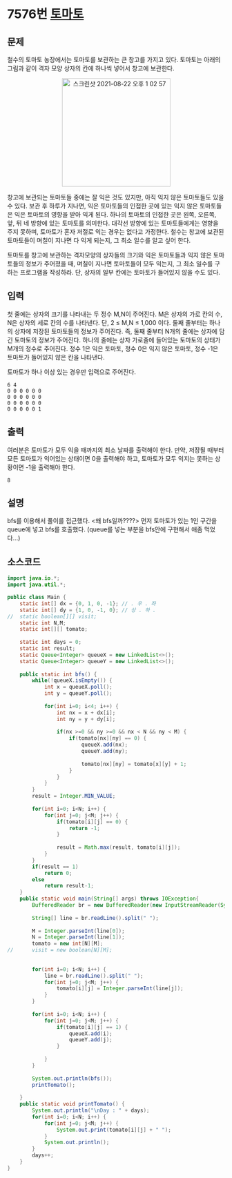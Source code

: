 # 7576번 [토마토](https://www.acmicpc.net/problem/7576)

## 문제
철수의 토마토 농장에서는 토마토를 보관하는 큰 창고를 가지고 있다. 토마토는 아래의 그림과 같이 격자 모양 상자의 칸에 하나씩 넣어서 창고에 보관한다. 
<p align="center"><img width="251" alt="스크린샷 2021-08-22 오후 1 02 57" src="https://user-images.githubusercontent.com/65120581/130341706-d2ca7419-75d6-43b2-b8bc-1dd63c4c35bc.png"></p>


창고에 보관되는 토마토들 중에는 잘 익은 것도 있지만, 아직 익지 않은 토마토들도 있을 수 있다. 보관 후 하루가 지나면, 익은 토마토들의 인접한 곳에 있는 익지 않은 토마토들은 익은 토마토의 영향을 받아 익게 된다. 하나의 토마토의 인접한 곳은 왼쪽, 오른쪽, 앞, 뒤 네 방향에 있는 토마토를 의미한다. 대각선 방향에 있는 토마토들에게는 영향을 주지 못하며, 토마토가 혼자 저절로 익는 경우는 없다고 가정한다. 철수는 창고에 보관된 토마토들이 며칠이 지나면 다 익게 되는지, 그 최소 일수를 알고 싶어 한다.

토마토를 창고에 보관하는 격자모양의 상자들의 크기와 익은 토마토들과 익지 않은 토마토들의 정보가 주어졌을 때, 며칠이 지나면 토마토들이 모두 익는지, 그 최소 일수를 구하는 프로그램을 작성하라. 단, 상자의 일부 칸에는 토마토가 들어있지 않을 수도 있다.
## 입력
첫 줄에는 상자의 크기를 나타내는 두 정수 M,N이 주어진다. M은 상자의 가로 칸의 수, N은 상자의 세로 칸의 수를 나타낸다. 단, 2 ≤ M,N ≤ 1,000 이다. 둘째 줄부터는 하나의 상자에 저장된 토마토들의 정보가 주어진다. 즉, 둘째 줄부터 N개의 줄에는 상자에 담긴 토마토의 정보가 주어진다. 하나의 줄에는 상자 가로줄에 들어있는 토마토의 상태가 M개의 정수로 주어진다. 정수 1은 익은 토마토, 정수 0은 익지 않은 토마토, 정수 -1은 토마토가 들어있지 않은 칸을 나타낸다.

토마토가 하나 이상 있는 경우만 입력으로 주어진다.
```
6 4
0 0 0 0 0 0
0 0 0 0 0 0
0 0 0 0 0 0
0 0 0 0 0 1
```
## 출력
여러분은 토마토가 모두 익을 때까지의 최소 날짜를 출력해야 한다. 만약, 저장될 때부터 모든 토마토가 익어있는 상태이면 0을 출력해야 하고, 토마토가 모두 익지는 못하는 상황이면 -1을 출력해야 한다.
```
8
```
## 설명
bfs를 이용해서 풀이를 접근했다.
<왜 bfs일까????>
먼저 토마토가 있는 1인 구간을 queue에 넣고 bfs를 호출했다. (queue를 넣는 부분을 bfs안에 구현해서 애좀 먹었다...)
## 소스코드
```java
import java.io.*;
import java.util.*;

public class Main {
	static int[] dx = {0, 1, 0, -1}; // . 우 . 좌
	static int[] dy = {1, 0, -1, 0}; // 상 . 하 .
//	static boolean[][] visit;
	static int N,M;
	static int[][] tomato;
	
	static int days = 0;
	static int result;
	static Queue<Integer> queueX = new LinkedList<>();
	static Queue<Integer> queueY = new LinkedList<>();
	
	public static int bfs() {
		while(!queueX.isEmpty()) {
			int x = queueX.poll();
			int y = queueY.poll();
			
			for(int i=0; i<4; i++) {
				int nx = x + dx[i];
				int ny = y + dy[i];
				
				if(nx >=0 && ny >=0 && nx < N && ny < M) {
					if(tomato[nx][ny] == 0) {
						queueX.add(nx);
						queueY.add(ny);
						
						tomato[nx][ny] = tomato[x][y] + 1;
					}
				}
			}
		}
		result = Integer.MIN_VALUE;
		
		for(int i=0; i<N; i++) {
			for(int j=0; j<M; j++) {
				if(tomato[i][j] == 0) {
					return -1;
				}
				
				result = Math.max(result, tomato[i][j]);
			}
		}
		if(result == 1)
			return 0;
		else
			return result-1;
	}
	public static void main(String[] args) throws IOException{
		BufferedReader br = new BufferedReader(new InputStreamReader(System.in));
		
		String[] line = br.readLine().split(" ");
		
		M = Integer.parseInt(line[0]);
		N = Integer.parseInt(line[1]);
		tomato = new int[N][M];
//		visit = new boolean[N][M];
		
		
		for(int i=0; i<N; i++) {
			line = br.readLine().split(" ");
			for(int j=0; j<M; j++) {
				tomato[i][j] = Integer.parseInt(line[j]);
			}
		}
		
		for(int i=0; i<N; i++) {
			for(int j=0; j<M; j++) {
				if(tomato[i][j] == 1) {
					queueX.add(i);
					queueY.add(j);
				}
					
			}
		}
		
		System.out.println(bfs());
		printTomato();
		
	}
	public static void printTomato() {
		System.out.println("\nDay : " + days);
		for(int i=0; i<N; i++) {
			for(int j=0; j<M; j++) {
				System.out.print(tomato[i][j] + " ");
			}
			System.out.println();
		}
		days++;
	}
}

```
